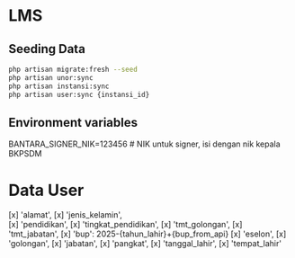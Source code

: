# LMS

## Seeding Data

```sh
php artisan migrate:fresh --seed
php artisan unor:sync
php artisan instansi:sync
php artisan user:sync {instansi_id}
```

## Environment variables

BANTARA_SIGNER_NIK=123456 # NIK untuk signer, isi dengan nik kepala BKPSDM

# Data User

[x] 'alamat',
[x] 'jenis_kelamin',  
[x] 'pendidikan',
[x] 'tingkat_pendidikan',
[x] 'tmt_golongan',
[x] 'tmt_jabatan',
[x] 'bup': 2025-{tahun_lahir}+{bup_from_api}
[x] 'eselon',
[x] 'golongan',
[x] 'jabatan',
[x] 'pangkat',
[x] 'tanggal_lahir',
[x] 'tempat_lahir'
